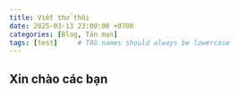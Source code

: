 ```yaml
---
title: Viết thử thôi
date: 2025-03-13 23:00:00 +0700
categories: [Blog, Tản mạn]
tags: [test]     # TAG names should always be lowercase
---
```

## Xin chào các bạn